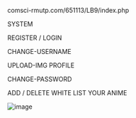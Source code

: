 comsci-rmutp.com/651113/LB9/index.php


SYSTEM


REGISTER / LOGIN    

CHANGE-USERNAME


UPLOAD-IMG PROFILE


CHANGE-PASSWORD


ADD / DELETE WHITE LIST YOUR  ANIME



![image](https://github.com/user-attachments/assets/ca3f2fb9-d4c3-434e-9591-a3d6ab9b5fd9)
